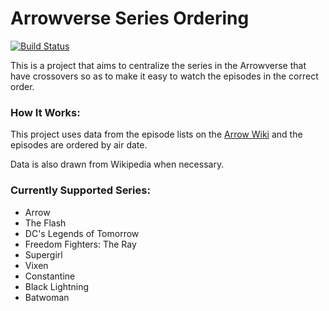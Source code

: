 # Arrowverse Series Ordering
[![Build Status](https://travis-ci.org/AceFire6/ordered-arrowverse.svg?branch=master)](https://travis-ci.org/AceFire6/ordered-arrowverse)

This is a project that aims to centralize the series in the Arrowverse that
have crossovers so as to make it easy to watch the episodes in the correct
order.

### How It Works:

This project uses data from the episode lists on the [Arrow Wiki](http://arrow.fandom.com)
and the episodes are ordered by air date.

Data is also drawn from Wikipedia when necessary.

### Currently Supported Series:

* Arrow
* The Flash
* DC's Legends of Tomorrow
* Freedom Fighters: The Ray
* Supergirl
* Vixen
* Constantine
* Black Lightning
* Batwoman
